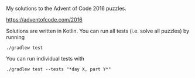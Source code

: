 My solutions to the Advent of Code 2016 puzzles.

https://adventofcode.com/2016

Solutions are written in Kotlin. You can run all tests (i.e. solve all puzzles) by running

`./gradlew test`

You can run individual tests with

`./gradlew test --tests "*day X, part Y*"`
